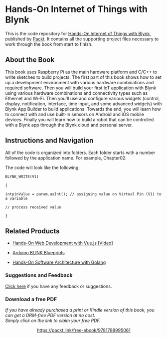 


# Hands-On Internet of Things with Blynk
This is the code repository for [Hands-On Internet of Things with Blynk](https://www.packtpub.com/application-development/hands-internet-things-blynk?utm_source=github&utm_medium=repository&utm_campaign=9781788995061), published by [Packt](https://www.packtpub.com/?utm_source=github). It contains all the supporting project files necessary to work through the book from start to finish.

## About the Book
This book uses Raspberry Pi as the main hardware platform and C/C++ to write sketches to build projects. The first part of this book shows how to set up a development environment with various hardware combinations and required software. Then you will build your first IoT application with Blynk using various hardware combinations and connectivity types such as Ethernet and Wi-Fi. Then you'll use and configure various widgets (control, display, notification, interface, time input, and some advanced widgets) with Blynk App Builder to build applications. Towards the end, you will learn how to connect with and use built-in sensors on Android and iOS mobile devices. Finally you will learn how to build a robot that can be controlled with a Blynk app through the Blynk cloud and personal server.

## Instructions and Navigation
All of the code is organized into folders. Each folder starts with a number followed by the application name. For example, Chapter02.

The code will look like the following:

```
BLYNK_WRITE(V1)

{

intpinValue = param.asInt(); // assigning value on Virtual Pin (V1) to a variable

// process received value

}
```


## Related Products
* [Hands-On Web Development with Vue.js [Video]](https://www.packtpub.com/web-development/hands-web-development-vuejs-video?utm_source=github&utm_medium=repository&utm_campaign=9781787283039)

* [Arduino BLINK Blueprints](https://www.packtpub.com/hardware-and-creative/arduino-blink-blueprints?utm_source=github&utm_medium=repository&utm_campaign=9781785284182)

* [Hands-On Software Architecture with Golang](https://www.packtpub.com/application-development/hands-software-architecture-golang?utm_source=github&utm_medium=repository&utm_campaign=9781788622592)

### Suggestions and Feedback
[Click here](https://docs.google.com/forms/d/e/1FAIpQLSe5qwunkGf6PUvzPirPDtuy1Du5Rlzew23UBp2S-P3wB-GcwQ/viewform) if you have any feedback or suggestions.
### Download a free PDF

 <i>If you have already purchased a print or Kindle version of this book, you can get a DRM-free PDF version at no cost.<br>Simply click on the link to claim your free PDF.</i>
<p align="center"> <a href="https://packt.link/free-ebook/9781788995061">https://packt.link/free-ebook/9781788995061 </a> </p>